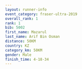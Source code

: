 ```yaml
---
layout: runner-info 
event_category: fraser-ultra-2019 
overall_rank: 1
rank: 1
bib: 5002
first_name: Mazarul
last_name: Arif Bin Osman
distance: 50KM
country: KZ
category_km: 50KM
gender: Male
finish_time: 4-18-34
---
```

